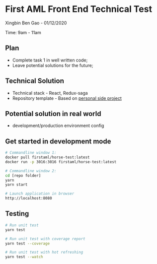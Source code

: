 # First AML Front End Technical Test

Xingbin Ben Gao - 01/12/2020

Time: 9am - 11am

## Plan

- Complete task 1 in well written code;
- Leave potential solutions for the future;

## Technical Solution

- Technical stack - React, Redux-saga
- Repository template - Based on [personal side project](https://github.com/benxgao/practice-react-saga)

## Potential solution in real world

- development/production environment config


## Get started in development mode

```bash
# Commandline window 1:
docker pull firstaml/horse-test:latest
docker run -p 3016:3016 firstaml/horse-test:latest

# Commandline window 2:
cd [repo folder]
yarn
yarn start

# Launch application in browser
http://localhost:8080
```

## Testing

```bash
# Run unit test
yarn test

# Run unit test with coverage report
yarn test --coverage

# Run unit test with hot refreshing
yarn test --watch
```

